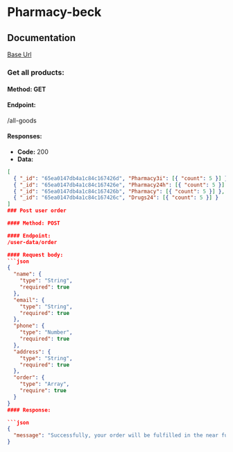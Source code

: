 # Pharmacy-beck

## Documentation

[Base Url](https://paharmacy-beck-d4ecebd44ae2.herokuapp.com/)

### Get all products:

#### Method: GET

#### Endpoint:
/all-goods

#### Responses:
- **Code:** 200
- **Data:**
```json
[
  { "_id": "65ea0147db4a1c84c167426d", "Pharmacy3i": [{ "count": 5 }] },
  { "_id": "65ea0147db4a1c84c167426e", "Pharmacy24h": [{ "count": 5 }] },
  { "_id": "65ea0147db4a1c84c167426b", "Pharmacy": [{ "count": 5 }] },
  { "_id": "65ea0147db4a1c84c167426c", "Drugs24": [{ "count": 5 }] }
]
### Post user order

#### Method: POST

#### Endpoint:
/user-data/order

#### Request body:
```json
{
  "name": {
    "type": "String",
    "required": true
  },
  "email": {
    "type": "String",
    "required": true
  },
  "phone": {
    "type": "Number",
    "required": true
  },
  "address": {
    "type": "String",
    "required": true
  },
  "order": {
    "type": "Array",
    "require": true
  }
}
#### Response:

```json
{
  "message": "Successfully, your order will be fulfilled in the near future"
}
